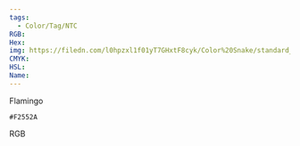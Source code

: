 ```yaml
---
tags:
  - Color/Tag/NTC
RGB:
Hex:
img: https://filedn.com/l0hpzxl1f01yT7GHxtF8cyk/Color%20Snake/standard_csv_to_svg/%23/F2552A.svg
CMYK:
HSL:
Name:
---
```

Flamingo
```palette
#F2552A
```
RGB
